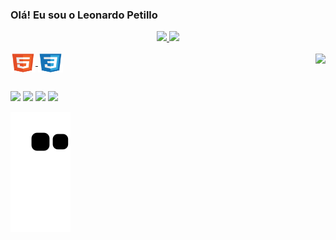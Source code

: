 ### Olá! Eu sou o Leonardo Petillo

<div align="center">
  <a href="https://github.com/L-petillo">
  <img width="48%" src="https://github-readme-stats.vercel.app/api?username=L-petillo&show_icons=true&theme=aura_dark&include_all_commits=true&count_private=true"/>
  <img width="48%" src="https://github-readme-stats.vercel.app/api/top-langs/?username=L-petillo&layout=compact&langs_count=7&theme=aura_dark"/>
</div>
 <div style="display: inline_block"><br>
  <img align="center" alt="Leo-HTML" height="30" width="40" src="https://raw.githubusercontent.com/devicons/devicon/master/icons/html5/html5-original.svg">
  <img align="center" alt="Leo-CSS" height="30" width="40" src="https://raw.githubusercontent.com/devicons/devicon/master/icons/css3/css3-original.svg">
  <img align="right" alts="gilf" height="120" src="https://i.pinimg.com/originals/ce/2f/f4/ce2ff427210d240c6ed30094cc45aa4e.gif">
  
</div>
  
  ##
  
 <div>
   <a href="https://twitter.com/L_petillo" target="_blank"><img src="https://img.shields.io/badge/Twitter-1DA1F2?style=for-the-badge&logo=twitter&logoColor=white" target="_blank"></a>
  <a href="https://www.instagram.com/lhpetillo/" target="_blank"><img src="https://img.shields.io/badge/-Instagram-%23E4405F?style=for-the-badge&logo=&logoColor=white" target="_blank"></a>
   <a href="mailto:l_petillo@outlook.com" target="_blank"><img src="https://img.shields.io/badge/Microsoft_Outlook-0078D4?style=for-the-badge&logo=microsoft-outlook&logoColor=white" target="_blank"></a>  
  <a href="https://www.linkedin.com/in/leonardo-petillo-8167b823a/" target="_blank"><img src="https://img.shields.io/badge/-LinkedIn-%230077B5?style=for-the-badge&logo=linkedin&logoColor=white" target="_blank"></a> 
  
   ![Snake animation](https://github.com/L-petillo/L-petillo/blob/output/github-contribution-grid-snake.svg)
   
 </div>
    
 
